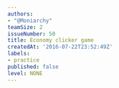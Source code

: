 ```yaml
---
authors:
- "@Moniarchy"
teamSize: 2
issueNumber: 50
title: Economy clicker game
createdAt: '2016-07-22T23:52:49Z'
labels:
- practice
published: false
level: NONE
---
```







